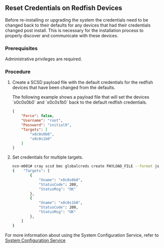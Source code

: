 ## Reset Credentials on Redfish Devices

Before re-installing or upgrading the system the credentials need to be changed back to their defaults for any devices that had their credentials changed post install. This is necessary for the installation process to properly discover and communicate with these devices.

### Prerequisites

Administrative privileges are required.

### Procedure

1.  Create a SCSD payload file with the default credentials for the redfish devices that have been changed from the defaults.

    The following example shows a payload file that will set the devices \`x0c0s0b0\` and \`x0c0s1b0\` back to the default redfish credentials.

    ```json
    {
        "Force": false,
        "Username": "root",
        "Password": "initial0",
        "Targets": [
            "x0c0s0b0",
            "x0c0s1b0"
        ]
    }
    ```

2.  Set credentials for multiple targets.

    ```bash
    ncn-m001# cray scsd bmc globalcreds create PAYLOAD_FILE --format json
    {    "Targets": [
            {
                "Xname": "x0c0s0b0",
                "StatusCode": 200,
                "StatusMsg": "OK"
            },
            {
                "Xname": "x0c0s1b0",
                "StatusCode": 200,
                "StatusMsg": "OK"
            },   
        ]
    }
    ```


For more information about using the System Configuration Service, refer to [System Configuration Service](../system_configuration_service/System_Configuration_Service.md)

